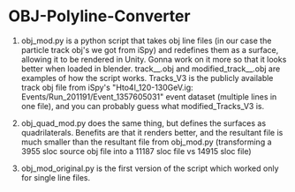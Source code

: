 # OBJ-Polyline-Converter
1) obj_mod.py is a python script that takes obj line files (in our case the particle track obj's we got from iSpy) and redefines them as a surface, allowing it to be rendered in Unity. Gonna work on it more so that it looks better when loaded in blender.
    track__.obj and modified_track__.obj are examples of how the script works. Tracks_V3 is the publicly available track obj file from iSpy's "Hto4l_120-130GeV.ig:     Events/Run_201191/Event_1357605031" event dataset (multiple lines in one file), and you can probably guess what modified_Tracks_V3 is.

2) obj_quad_mod.py does the same thing, but defines the surfaces as quadrilaterals. Benefits are that it renders better, and the resultant file is much smaller than the resultant file from obj_mod.py (transforming a 3955 sloc source obj file into a 11187 sloc file vs 14915 sloc file)

3) obj_mod_original.py is the first version of the script which worked only for single line files.

